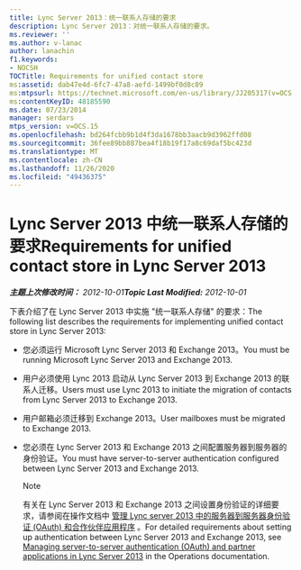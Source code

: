 ```yaml
---
title: Lync Server 2013：统一联系人存储的要求
description: Lync Server 2013：对统一联系人存储的要求。
ms.reviewer: ''
ms.author: v-lanac
author: lanachin
f1.keywords:
- NOCSH
TOCTitle: Requirements for unified contact store
ms:assetid: dab47e4d-6fc7-47a8-aefd-1499bf0d8c89
ms:mtpsurl: https://technet.microsoft.com/en-us/library/JJ205317(v=OCS.15)
ms:contentKeyID: 48185590
ms.date: 07/23/2014
manager: serdars
mtps_version: v=OCS.15
ms.openlocfilehash: bd264fcbb9b1d4f3da1678bb3aacb9d3962ffd08
ms.sourcegitcommit: 36fee89bb887bea4f18b19f17a8c69daf5bc423d
ms.translationtype: MT
ms.contentlocale: zh-CN
ms.lasthandoff: 11/26/2020
ms.locfileid: "49436375"
---
```

# <a name="requirements-for-unified-contact-store-in-lync-server-2013"></a><span data-ttu-id="46302-103">Lync Server 2013 中统一联系人存储的要求</span><span class="sxs-lookup"><span data-stu-id="46302-103">Requirements for unified contact store in Lync Server 2013</span></span>

<div data-xmlns="http://www.w3.org/1999/xhtml">

<div class="topic" data-xmlns="http://www.w3.org/1999/xhtml" data-msxsl="urn:schemas-microsoft-com:xslt" data-cs="https://msdn.microsoft.com/">

<div data-asp="https://msdn2.microsoft.com/asp">



</div>

<div id="mainSection">

<div id="mainBody"><span data-ttu-id="46302-104">

<span> </span></span><span class="sxs-lookup"><span data-stu-id="46302-104">

<span> </span></span></span>

<span data-ttu-id="46302-105">_**主题上次修改时间：** 2012-10-01_</span><span class="sxs-lookup"><span data-stu-id="46302-105">_**Topic Last Modified:** 2012-10-01_</span></span>

<span data-ttu-id="46302-106">下表介绍了在 Lync Server 2013 中实施 "统一联系人存储" 的要求：</span><span class="sxs-lookup"><span data-stu-id="46302-106">The following list describes the requirements for implementing unified contact store in Lync Server 2013:</span></span>

  - <span data-ttu-id="46302-107">您必须运行 Microsoft Lync Server 2013 和 Exchange 2013。</span><span class="sxs-lookup"><span data-stu-id="46302-107">You must be running Microsoft Lync Server 2013 and Exchange 2013.</span></span>

  - <span data-ttu-id="46302-108">用户必须使用 Lync 2013 启动从 Lync Server 2013 到 Exchange 2013 的联系人迁移。</span><span class="sxs-lookup"><span data-stu-id="46302-108">Users must use Lync 2013 to initiate the migration of contacts from Lync Server 2013 to Exchange 2013.</span></span>

  - <span data-ttu-id="46302-109">用户邮箱必须迁移到 Exchange 2013。</span><span class="sxs-lookup"><span data-stu-id="46302-109">User mailboxes must be migrated to Exchange 2013.</span></span>

  - <span data-ttu-id="46302-110">您必须在 Lync Server 2013 和 Exchange 2013 之间配置服务器到服务器的身份验证。</span><span class="sxs-lookup"><span data-stu-id="46302-110">You must have server-to-server authentication configured between Lync Server 2013 and Exchange 2013.</span></span>
    
    <div>
    

    > [!NOTE]  
    > <span data-ttu-id="46302-111">有关在 Lync Server 2013 和 Exchange 2013 之间设置身份验证的详细要求，请参阅在操作文档中 <A href="lync-server-2013-managing-server-to-server-authentication-oauth-and-partner-applications.md">管理 Lync server 2013 中的服务器到服务器身份验证 (OAuth) 和合作伙伴应用程序</A> 。</span><span class="sxs-lookup"><span data-stu-id="46302-111">For detailed requirements about setting up authentication between Lync Server 2013 and Exchange 2013, see <A href="lync-server-2013-managing-server-to-server-authentication-oauth-and-partner-applications.md">Managing server-to-server authentication (OAuth) and partner applications in Lync Server 2013</A> in the Operations documentation.</span></span>

    
    <span data-ttu-id="46302-112"></div>

</div>

<span> </span>

</div>

</div>

</span><span class="sxs-lookup"><span data-stu-id="46302-112"></div>

</div>

<span> </span>

</div>

</div>

</span></span></div>

